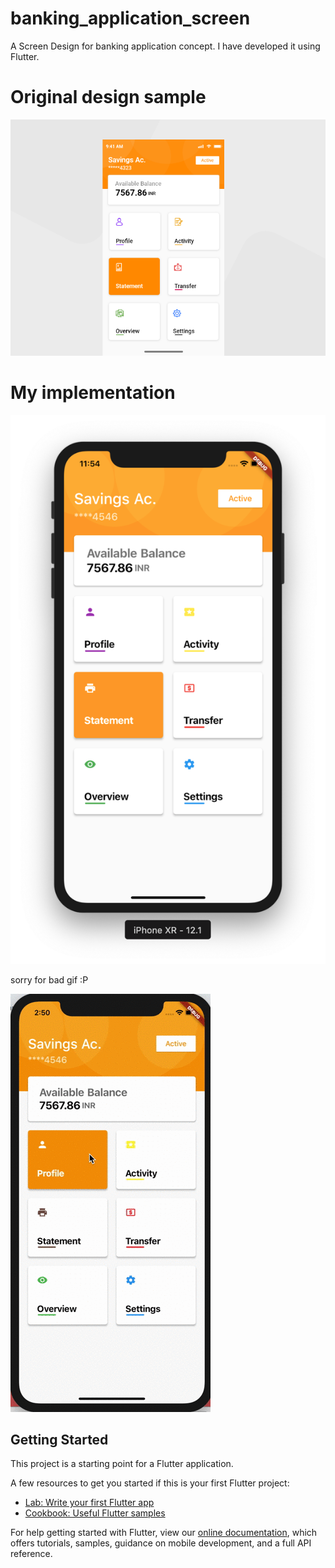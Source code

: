 # banking_application_screen

A Screen Design for banking application concept. I have developed it using Flutter. 

# Original design sample
![](/preview.png)


# My implementation
![](/Screenshot%202018-12-21%20at%2011.54.07%20AM.png)

sorry for bad gif :P 

![](/banking_application.gif)

## Getting Started

This project is a starting point for a Flutter application.

A few resources to get you started if this is your first Flutter project:

- [Lab: Write your first Flutter app](https://flutter.io/docs/get-started/codelab)
- [Cookbook: Useful Flutter samples](https://flutter.io/docs/cookbook)

For help getting started with Flutter, view our 
[online documentation](https://flutter.io/docs), which offers tutorials, 
samples, guidance on mobile development, and a full API reference.
